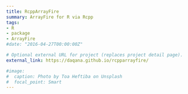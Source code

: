 ```yaml
---
title: RcppArrayFire
summary: ArrayFire for R via Rcpp
tags:
- R
- package
- ArrayFire
#date: "2016-04-27T00:00:00Z"

# Optional external URL for project (replaces project detail page).
external_link: https://daqana.github.io/rcpparrayfire/

#image:
#  caption: Photo by Toa Heftiba on Unsplash
#  focal_point: Smart
---
```

